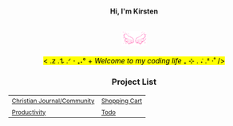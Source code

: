 <h4 align="center">
Hi, I'm Kirsten <br/><br/>
 
![wings](https://github.com/i252-hub/i252-hub/blob/main/wingss.gif)

</h4>

<div align="center">

<mark> < .𝗓 .𐰁 .ᐟ ⋅ ₊˖° + _Welcome to my coding life_ ₊ ⊹ . ݁˖ .ᶻ ‧˚ /> </mark>
</div>

<div align="center">
<h3>Project List</h3>

<table>
  <tr>
    <td><a href="https://github.com/i252-hub/love-jesus-A-Journaling-and-Community-Web-App" style="font-size: 12px;">Christian Journal/Community</a></td>
    <td><a href="https://github.com/i252-hub/Shopping-Cart" style="font-size: 12px;">Shopping Cart</a></td>
  </tr>
  <tr>
    <td><a href="https://github.com/i252-hub/iwrite-website" style="font-size: 12px;">Productivity</a></td>
    <td><a href="https://github.com/i252-hub/todo" style="font-size: 12px;">Todo</a></td>
  </tr>
</table>


</div>




